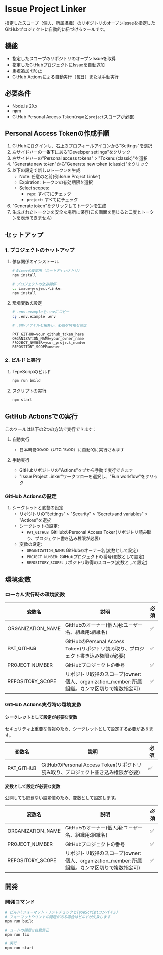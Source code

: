# Issue Project Linker

指定したスコープ（個人、所属組織）のリポジトリのオープンIssueを指定したGitHubプロジェクトに自動的に紐づけるツールです。

## 機能

- 指定したスコープのリポジトリのオープンIssueを取得
- 指定したGitHubプロジェクトにIssueを自動追加
- 重複追加の防止
- GitHub Actionsによる自動実行（毎日）または手動実行

## 必要条件

- Node.js 20.x
- npm
- GitHub Personal Access Token(`repo`と`project`スコープが必要)

## Personal Access Tokenの作成手順

1. GitHubにログインし、右上のプロフィールアイコンから"Settings"を選択
2. 左サイドバーの一番下にある"Developer settings"をクリック
3. 左サイドバーの"Personal access tokens" > "Tokens (classic)"を選択
4. "Generate new token"から"Generate new token (classic)"をクリック
5. 以下の設定で新しいトークンを生成:
   - Note: 任意の名前(例:Issue Project Linker)
   - Expiration: トークンの有効期限を選択
   - Select scopes:
     - `repo`: すべてにチェック
     - `project`: すべてにチェック
6. "Generate token"をクリックしてトークンを生成
7. 生成されたトークンを安全な場所に保存(この画面を閉じると二度とトークンを表示できません)

## セットアップ

### 1. プロジェクトのセットアップ

1. 依存関係のインストール
   ```bash
   # Biomeの設定用（ルートディレクトリ）
   npm install

   # プロジェクトの依存関係
   cd issue-project-linker
   npm install
   ```

2. 環境変数の設定
   ```bash
   # .env.exampleを.envにコピー
   cp .env.example .env

   # .envファイルを編集し、必要な情報を設定
   ```
   ```env
   PAT_GITHUB=your_github_token_here
   ORGANIZATION_NAME=your_owner_name
   PROJECT_NUMBER=your_project_number
   REPOSITORY_SCOPE=owner
   ```

### 2. ビルドと実行

1. TypeScriptのビルド
   ```bash
   npm run build
   ```

2. スクリプトの実行
   ```bash
   npm start
   ```

## GitHub Actionsでの実行

このツールは以下の2つの方法で実行できます：

1. 自動実行
   - 日本時間00:00（UTC 15:00）に自動的に実行されます

2. 手動実行
   - GitHubリポジトリの"Actions"タブから手動で実行できます
   - "Issue Project Linker"ワークフローを選択し、"Run workflow"をクリック

### GitHub Actionsの設定

1. シークレットと変数の設定
   - リポジトリの"Settings" > "Security" > "Secrets and variables" > "Actions"を選択
   - シークレットの設定:
     - `PAT_GITHUB`: GitHubのPersonal Access Token(リポジトリ読み取り、プロジェクト書き込み権限が必要)
   - 変数の設定:
     - `ORGANIZATION_NAME`: GitHubのオーナー名(変数として設定)
     - `PROJECT_NUMBER`: GitHubプロジェクトの番号(変数として設定)
     - `REPOSITORY_SCOPE`: リポジトリ取得のスコープ(変数として設定)

## 環境変数

### ローカル実行時の環境変数

| 変数名            | 説明                                                                                           | 必須 |
| ----------------- | ---------------------------------------------------------------------------------------------- | ---- |
| ORGANIZATION_NAME | GitHubのオーナー(個人用:ユーザー名、組織用:組織名)                                             | ✅    |
| PAT_GITHUB        | GitHubのPersonal Access Token(リポジトリ読み取り、プロジェクト書き込み権限が必要)              | ✅    |
| PROJECT_NUMBER    | GitHubプロジェクトの番号                                                                       | ✅    |
| REPOSITORY_SCOPE  | リポジトリ取得のスコープ(owner: 個人、organization_member: 所属組織。カンマ区切りで複数指定可) | ✅    |

### GitHub Actions実行時の環境変数

#### シークレットとして設定が必要な変数
セキュリティ上重要な情報のため、シークレットとして設定する必要があります。

| 変数名     | 説明                                                                              | 必須 |
| ---------- | --------------------------------------------------------------------------------- | ---- |
| PAT_GITHUB | GitHubのPersonal Access Token(リポジトリ読み取り、プロジェクト書き込み権限が必要) | ✅    |

#### 変数として設定が必要な変数
公開しても問題ない設定値のため、変数として設定します。

| 変数名            | 説明                                                                                           | 必須 |
| ----------------- | ---------------------------------------------------------------------------------------------- | ---- |
| ORGANIZATION_NAME | GitHubのオーナー(個人用:ユーザー名、組織用:組織名)                                             | ✅    |
| PROJECT_NUMBER    | GitHubプロジェクトの番号                                                                       | ✅    |
| REPOSITORY_SCOPE  | リポジトリ取得のスコープ(owner: 個人、organization_member: 所属組織。カンマ区切りで複数指定可) | ✅    |

## 開発

### 開発コマンド

```bash
# ビルド(フォーマット・リントチェックとTypeScriptコンパイル)
# フォーマットやリントの問題がある場合はビルドが失敗します
npm run build

# コードの問題を自動修正
npm run fix

# 実行
npm run start
